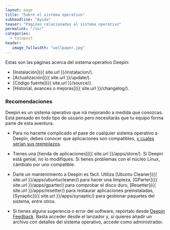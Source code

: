 ```yaml
---
layout: page
title: "Sobre el sistema operativo"
subheadline: "Ayuda"
teaser: "Páginas relacionadas al sistema operativo"
permalink: "/so/"
categories:
  - tutopost
header:
   image_fullwidth: "wallpaper.jpg"
---
```


Estas son las páginas acerca del sistema operativo Deepin:

* [Instalación]({{ site.url }}/instalacion/).
* [Actualización]({{ site.url }}/update/).
* [Código fuente]({{ site.url }}/source/).
* [Historial, avances o mejoras]({{ site.url }}/changelog/).

### Recomendaciones

Deepin es un sistema operativo que irá mejorando a medida que conozcas. Está pensado en todo tipo de usuario pero necesitarás que tu equipo forma parte de esta aventura.

* Para no hacerte complicado el pase de cualquier sistema operativo a Deepin, debes conocer que aplicaciones son compatibles, [y cuales serían sus reemplazos](http://www.datamation.com/open-source/78-open-source-replacements-for-expensive-applications-1.html).

* Tienes una [tienda de aplicaciones]({{ site.url }}/apps/store/). Si Deepin está genial, no lo modifiques. Si tienes problemas con el núcleo Linux, cámbialo por uno compatible.

* Darle un mantenimiento a Deepin es fácil. Utiliza [Ubuntu Cleaner]({{ site.url }}/apps/ubuntucleaner/) para hacer una limpieza, [GParter]({{ site.url }}/apps/gparter/) para comprobar el disco duro, [Resetter]({{ site.url }}/apps/resetter/) para restaurar aplicaciones preinstaladas, [Synaptic]({{ site.url }}/apps/synaptic/) para gestionar paquetes del sistema, entre otros.

* Si tienes alguna sugerencia o error del software, repórtalo desde [Deepin Feedback](http://feedback.deepin.org/?language=en_US). Basta acceder desde el lanzador y, si quieres añadir un archivo con detalles del sistema operativo, accede como administrador.

